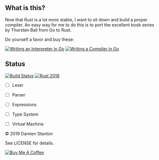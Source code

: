 ## What is this?

Now that Rust is a lot more stable, I want to sit down and build a proper compiler. An easy way for me to do this is to port the excellent book series by Thorsten Ball from Go to Rust.

Do yourself a favor and buy these:

[![Writing an Interpreter in Go](https://interpreterbook.com/img/cover-cb2da3d1.png)](https://interpreterbook.com)
[![Writing a Compiler in Go](https://compilerbook.com/images/cover-514e0936.png)](https://compilerbook.com)


## Status

[![Build Status](https://travis-ci.org/damienstanton/compiler.svg?branch=master)](https://travis-ci.org/damienstanton/compiler)
[![Rust 2018](https://img.shields.io/badge/Rust-2018_edition-orange.svg)](https://rust-lang-nursery.github.io/edition-guide/rust-2018/index.html)

- [ ] Lexer
- [ ] Parser
- [ ] Expressions
- [ ] Type System
- [ ] Virtual Machine


© 2019 Damien Stanton

See LICENSE for details.

[![Buy Me A Coffee](https://www.buymeacoffee.com/assets/img/custom_images/white_img.png)](https://www.buymeacoffee.com/damienstanton)
